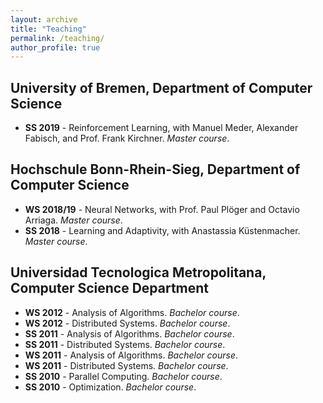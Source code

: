 ```yaml
---
layout: archive
title: "Teaching"
permalink: /teaching/
author_profile: true
---
```


## University of Bremen, Department of Computer Science

- **SS 2019** - Reinforcement Learning, with Manuel Meder, Alexander Fabisch, and Prof. Frank Kirchner. _Master course_.

## Hochschule Bonn-Rhein-Sieg, Department of Computer Science

- **WS 2018/19** - Neural Networks, with Prof. Paul Plöger and Octavio Arriaga. _Master course_.
- **SS 2018** - Learning and Adaptivity, with Anastassia Küstenmacher. _Master course_.

## Universidad Tecnologica Metropolitana, Computer Science Department

- **WS 2012** - Analysis of Algorithms. _Bachelor course_.
- **WS 2012** - Distributed Systems. _Bachelor course_.
- **SS 2011** - Analysis of Algorithms. _Bachelor course_.
- **SS 2011** - Distributed Systems. _Bachelor course_.
- **WS 2011** - Analysis of Algorithms. _Bachelor course_.
- **WS 2011** - Distributed Systems. _Bachelor course_.
- **SS 2010** - Parallel Computing. _Bachelor course_.
- **SS 2010** - Optimization. _Bachelor course_.
